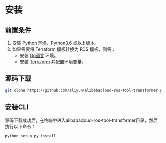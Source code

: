# 安装

## 前置条件
1. 安装 Python 环境，Python3.6 或以上版本。
2. 如果需要将 Terraform 模板转换为 ROS 模板，则需：
    - 安装 [Go语言](https://golang.google.cn/dl/) 环境。
    - 安装 [Terraform](https://www.terraform.io/downloads.html) 并配置环境变量。


## 源码下载
```bash
git clone https://github.com/aliyun/alibabacloud-ros-tool-transformer.git
```

## 安装CLI
源码下载成功后，在终端中进入alibabacloud-ros-tool-transformer目录，然后执行以下命令：
```bash
python setup.py install
```